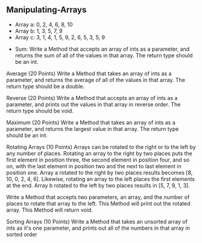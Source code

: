 ## Manipulating-Arrays

* Array a: 0, 2, 4, 6, 8, 10
* Array b: 1, 3, 5, 7, 9
* Array c: 3, 1, 4, 1, 5, 9, 2, 6, 5, 3, 5, 9

- Sum: 
Write a Method that accepts an array of ints as a parameter, and returns the sum of all of the values in that array. The return type should be an int.

Average (20 Points)
Write a Method that takes an array of ints as a parameter, and returns the average of all of the values in that array. The return type should be a double.

Reverse (20 Points)
Write a Method that accepts an array of ints as a parameter, and prints out the values in that array in reverse order. The return type should be void.

Maximum (20 Points)
Write a Method that takes an array of ints as a parameter, and returns the largest value in that array. The return type should be an int.

Rotating Arrays (10 Points)
Arrays can be rotated to the right or to the left by any number of places. Rotating an array to the right by two places puts the first element in position three, the second element in position four, and so on, with the last element in position two and the next to last element in position one. Array a rotated to the right by two places results becomes [8, 10, 0, 2, 4, 6]. Likewise, rotating an array to the left places the first elements at the end. Array b rotated to the left by two places results in [5, 7, 9, 1, 3].

Write a Method that accepts two parameters, an array, and the number of places to rotate that array to the left. This Method will print out the rotated array. This Method will return void.

Sorting Arrays (10 Points)
Write a Method that takes an unsorted array of ints as it's one parameter, and prints out all of the numbers in that array in sorted order
